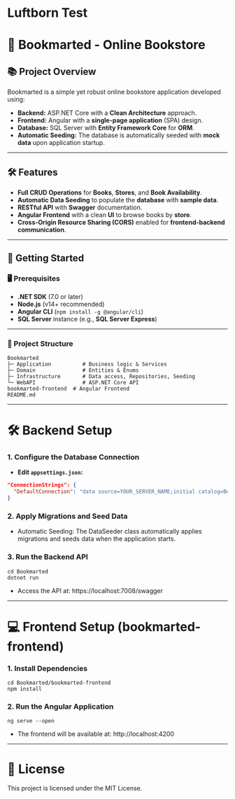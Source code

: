# Luftborn Test
 
# 📖 Bookmarted - Online Bookstore

## 📚 Project Overview
Bookmarted is a simple yet robust online bookstore application developed using:
- **Backend:** ASP.NET Core with a **Clean Architecture** approach.
- **Frontend:** Angular with a **single-page application** (SPA) design.
- **Database:** SQL Server with **Entity Framework Core** for **ORM**.
- **Automatic Seeding:** The database is automatically seeded with **mock data** upon application startup.

---

## 🛠 Features
- **Full CRUD Operations** for **Books**, **Stores**, and **Book Availability**.
- **Automatic Data Seeding** to populate the **database** with **sample data**.
- **RESTful API** with **Swagger** documentation.
- **Angular Frontend** with a clean **UI** to browse books by **store**.
- **Cross-Origin Resource Sharing (CORS)** enabled for **frontend-backend communication**.

---

## 🚀 Getting Started

### 🖥️ Prerequisites
- **.NET SDK** (7.0 or later)
- **Node.js** (v14+ recommended)
- **Angular CLI** (`npm install -g @angular/cli`)
- **SQL Server** instance (e.g., **SQL Server Express**)

---

### 📂 Project Structure
```plaintext
Bookmarted
├─ Application          # Business logic & Services
├─ Domain               # Entities & Enums
├─ Infrastructure       # Data access, Repositories, Seeding
└─ WebAPI               # ASP.NET Core API
bookmarted-frontend  # Angular Frontend
README.md
```
---

# 🛠️ Backend Setup

### 1. Configure the Database Connection
- **Edit `appsettings.json`:**

```json
"ConnectionStrings": {
  "DefaultConnection": "data source=YOUR_SERVER_NAME;initial catalog=BookmartedDb;trusted_connection=true"
}
```
### 2. Apply Migrations and Seed Data
- Automatic Seeding: The DataSeeder class automatically applies migrations and seeds data when the application starts.

### 3. Run the Backend API
```plaintext
cd Bookmarted
dotnet run
```
- Access the API at: https://localhost:7008/swagger
---
# 💻 Frontend Setup (bookmarted-frontend)
### 1. Install Dependencies
```plaintext
cd Bookmarted/bookmarted-frontend
npm install
```
### 2. Run the Angular Application
```plaintext
ng serve --open
```
- The frontend will be available at: http://localhost:4200
---
# 📄 License

This project is licensed under the MIT License.
